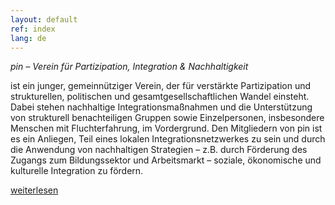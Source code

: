 ```yaml
---
layout: default
ref: index
lang: de
---
```



*pin – Verein für Partizipation, Integration & Nachhaltigkeit*

ist ein junger, gemeinnütziger Verein, der für verstärkte Partizipation und strukturellen, politischen und gesamtgesellschaftlichen Wandel einsteht. Dabei stehen nachhaltige Integrationsmaßnahmen und die Unterstützung von strukturell benachteiligen Gruppen sowie Einzelpersonen, insbesondere Menschen mit Fluchterfahrung, im Vordergrund. Den Mitgliedern von pin ist es ein Anliegen, Teil eines lokalen Integrationsnetzwerkes zu sein und durch die Anwendung von nachhaltigen Strategien – z.B. durch Förderung des Zugangs zum Bildungssektor und Arbeitsmarkt – soziale, ökonomische und kulturelle Integration zu fördern.

[weiterlesen]({site.baseurl}}/de/ueber_uns)
